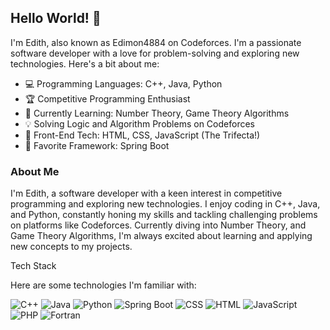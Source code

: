 ## Hello World! 👋

I'm Edith, also known as Edimon4884 on Codeforces. I'm a passionate software developer with a love for problem-solving and exploring new technologies. Here's a bit about me:

- 💻 Programming Languages: C++, Java, Python
- 🏆 Competitive Programming Enthusiast
- 🌱 Currently Learning: Number Theory, Game Theory Algorithms
- 💡 Solving Logic and Algorithm Problems on Codeforces
- 🔧 Front-End Tech: HTML, CSS, JavaScript (The Trifecta!)
- 🚀 Favorite Framework: Spring Boot
  
### About Me
I'm Edith, a software developer with a keen interest in competitive programming and exploring new technologies. I enjoy coding in C++, Java, and Python, constantly honing my skills and tackling challenging problems on platforms like Codeforces. Currently diving into Number Theory, and Game Theory Algorithms, I'm always excited about learning and applying new concepts to my projects.

Tech Stack

Here are some technologies I'm familiar with:

 ![C++](https://img.shields.io/badge/-C++-00599C?style=flat&logo=c%2B%2B&logoColor=white)
 ![Java](https://img.shields.io/badge/-Java-007396?style=flat&logo=java&logoColor=white)
 ![Python](https://img.shields.io/badge/-Python-3776AB?style=flat&logo=python&logoColor=white)
 ![Spring Boot](https://img.shields.io/badge/-Spring%20Boot-6DB33F?style=flat&logo=spring&logoColor=white)
 ![CSS](https://img.shields.io/badge/-CSS-1572B6?style=flat&logo=css3&logoColor=white)
 ![HTML](https://img.shields.io/badge/-HTML-E34F26?style=flat&logo=html5&logoColor=white)
 ![JavaScript](https://img.shields.io/badge/-JavaScript-F7DF1E?style=flat&logo=javascript&logoColor=black)
 ![PHP](https://img.shields.io/badge/-PHP-777BB4?style=flat&logo=php&logoColor=white)
 ![Fortran](https://img.shields.io/badge/-Fortran-734F96?style=flat)



